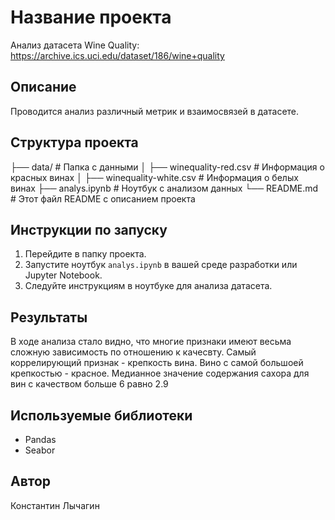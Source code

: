 # Название проекта

Анализ датасета Wine Quality: https://archive.ics.uci.edu/dataset/186/wine+quality

## Описание

Проводится анализ различный метрик и взаимосвязей в датасете.

## Структура проекта
├── data/ # Папка с данными
│ ├── winequality-red.csv # Информация о красных винах
│ ├── winequality-white.csv # Информация о белых винах
├── analys.ipynb # Ноутбук с анализом данных
└── README.md # Этот файл README с описанием проекта

## Инструкции по запуску

1. Перейдите в папку проекта.
2. Запустите ноутбук `analys.ipynb` в вашей среде разработки или Jupyter Notebook.
3. Следуйте инструкциям в ноутбуке для анализа датасета.

## Результаты

В ходе анализа стало видно, что многие признаки имеют весьма сложную зависимость по отношению к качесвту. Самый коррелирующий признак - крепкость вина.
Вино с самой большоей крепкостью - красное.
Медианное значение содержания сахора для вин с качеством больше 6 равно 2.9

## Используемые библиотеки

- Pandas
- Seabor

## Автор

Константин Лычагин
